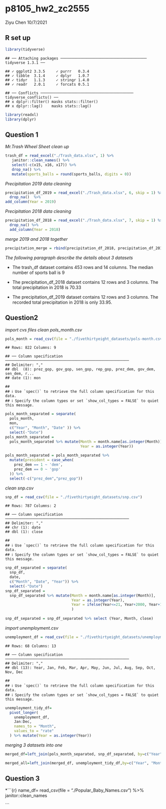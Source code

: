 p8105\_hw2\_zc2555
================
Ziyu Chen
10/7/2021

## R set up

``` r
library(tidyverse)
```

    ## ── Attaching packages ─────────────────────────────────────── tidyverse 1.3.1 ──

    ## ✓ ggplot2 3.3.5     ✓ purrr   0.3.4
    ## ✓ tibble  3.1.4     ✓ dplyr   1.0.7
    ## ✓ tidyr   1.1.3     ✓ stringr 1.4.0
    ## ✓ readr   2.0.1     ✓ forcats 0.5.1

    ## ── Conflicts ────────────────────────────────────────── tidyverse_conflicts() ──
    ## x dplyr::filter() masks stats::filter()
    ## x dplyr::lag()    masks stats::lag()

``` r
library(readxl)
library(dplyr)
```

## Question 1

*Mr.Trash Wheel Sheet clean up*

``` r
trash_df = read_excel("./Trash_data.xlsx", 1) %>%
   janitor::clean_names() %>%
   select(-c(x15, x16, x17)) %>%
   drop_na() %>%
   mutate(sports_balls = round(sports_balls, digits = 0)) 
```

*Precipitation 2019 data cleaning*

``` r
precipitation_df_2019 = read_excel("./Trash_data.xlsx", 6, skip = 1) %>%
  drop_na()  %>%
add_column(Year = 2019)
```

*Precipitation 2018 data cleaning*

``` r
precipitation_df_2018 = read_excel("./Trash_data.xlsx", 7, skip = 1) %>%
  drop_na() %>%
  add_column(Year = 2018)
```

*merge 2019 and 2018 together*

``` r
precipitation_merge = rbind(precipitation_df_2018, precipitation_df_2019)
```

*The following paragraph describe the details about 3 datasets*

-   The trash\_df dataset contains 453 rows and 14 columns. The median
    number of sports ball is 9

-   The precipitation\_df\_2018 dataset contains 12 rows and 3 columns.
    The total precipitation in 2018 is 70.33

-   The precipitation\_df\_2019 dataset contains 12 rows and 3 columns.
    The recorded total precipitation in 2018 is only 33.95.

## Question2

*import cvs files* *clean pols\_month.csv*

``` r
pols_month = read_csv(file = "./fivethirtyeight_datasets/pols-month.csv")
```

    ## Rows: 822 Columns: 9

    ## ── Column specification ────────────────────────────────────────────────────────
    ## Delimiter: ","
    ## dbl  (8): prez_gop, gov_gop, sen_gop, rep_gop, prez_dem, gov_dem, sen_dem, r...
    ## date (1): mon

    ## 
    ## ℹ Use `spec()` to retrieve the full column specification for this data.
    ## ℹ Specify the column types or set `show_col_types = FALSE` to quiet this message.

``` r
pols_month_separated = separate(
  pols_month,
  mon,
  c("Year", "Month", "Date" )) %>%
  select(-"Date")
pols_month_separated =
  pols_month_separated %>% mutate(Month = month.name[as.integer(Month)],
                                  Year = as.integer(Year)) 
  
pols_month_separated = pols_month_separated %>%
  mutate(president = case_when(
    prez_dem == 1 ~ 'dem',
    prez_dem == 0 ~ 'gop'
  )) %>%
  select(-c("prez_dem","prez_gop"))
```

*clean snp.csv*

``` r
snp_df = read_csv(file = "./fivethirtyeight_datasets/snp.csv")
```

    ## Rows: 787 Columns: 2

    ## ── Column specification ────────────────────────────────────────────────────────
    ## Delimiter: ","
    ## chr (1): date
    ## dbl (1): close

    ## 
    ## ℹ Use `spec()` to retrieve the full column specification for this data.
    ## ℹ Specify the column types or set `show_col_types = FALSE` to quiet this message.

``` r
snp_df_separated = separate(
  snp_df,
  date,
  c("Month", "Date", "Year")) %>%
  select(-"Date")
snp_df_separated =
  snp_df_separated %>% mutate(Month = month.name[as.integer(Month)],
                              Year = as.integer(Year),
                              Year = ifelse(Year<=21, Year+2000, Year+1900)
                              )
  
snp_df_separated = snp_df_separated %>% select (Year, Month, close)
```

*import unemployment.csv*

``` r
unemployment_df = read_csv(file = "./fivethirtyeight_datasets/unemployment.csv")
```

    ## Rows: 68 Columns: 13

    ## ── Column specification ────────────────────────────────────────────────────────
    ## Delimiter: ","
    ## dbl (13): Year, Jan, Feb, Mar, Apr, May, Jun, Jul, Aug, Sep, Oct, Nov, Dec

    ## 
    ## ℹ Use `spec()` to retrieve the full column specification for this data.
    ## ℹ Specify the column types or set `show_col_types = FALSE` to quiet this message.

``` r
unemployment_tidy_df= 
  pivot_longer(
    unemployment_df,
    Jan:Dec,
    names_to = "Month",
    values_to = "rate"
  ) %>% mutate(Year = as.integer(Year))
```

*merging 3 datasets into one*

``` r
merged_df=left_join(pols_month_separated, snp_df_separated, by=c("Year", "Month"))

merged_all=left_join(merged_df, unemployment_tidy_df,by=c("Year", "Month"))
```

## Question 3

\*\`\`\`{r} name\_df= read\_csv(file = “./Popular\_Baby\_Names.csv”)
%&gt;% janitor::clean\_names

\`\`\`

